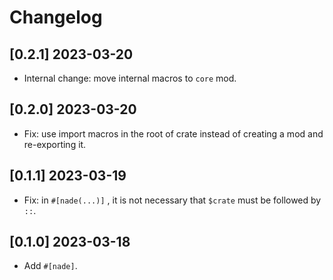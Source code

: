 # Changelog

## [0.2.1] 2023-03-20

- Internal change: move internal macros to `core` mod.

## [0.2.0] 2023-03-20

- Fix: use import macros in the root of crate instead of creating a mod and re-exporting it.

## [0.1.1] 2023-03-19

- Fix: in `#[nade(...)]` , it is not necessary that `$crate` must be followed by `::`.

## [0.1.0] 2023-03-18

- Add `#[nade]`.

